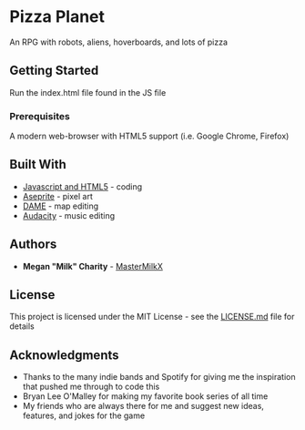 # Pizza Planet
An RPG with robots, aliens, hoverboards, and lots of pizza

## Getting Started

Run the index.html file found in the JS file

### Prerequisites

A modern web-browser with HTML5 support (i.e. Google Chrome, Firefox)

## Built With

* [Javascript and HTML5](https://developer.mozilla.org/en-US/docs/Web/Guide/HTML/HTML5/) -  coding
* [Aseprite](https://www.aseprite.org/) - pixel art
* [DAME](http://dambots.com/dame-editor/) - map editing
* [Audacity](http://www.audacityteam.org/) - music editing

## Authors

* **Megan "Milk" Charity** - [MasterMilkX](https://github.com/MasterMilkX)

## License

This project is licensed under the MIT License - see the [LICENSE.md](LICENSE.md) file for details

## Acknowledgments

* Thanks to the many indie bands and Spotify for giving me the inspiration that pushed me through to code this
* Bryan Lee O'Malley for making my favorite book series of all time
* My friends who are always there for me and suggest new ideas, features, and jokes for the game
